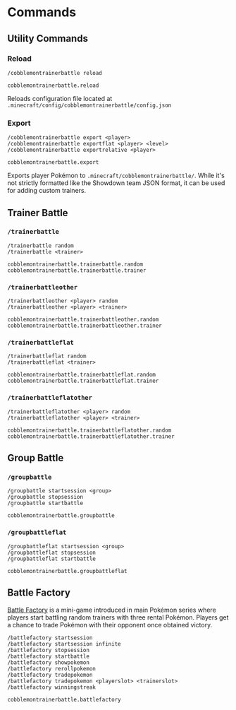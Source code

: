 # Commands

## Utility Commands

### Reload

```
/cobblemontrainerbattle reload
```
```
cobblemontrainerbattle.reload
```

Reloads configuration file located at `.minecraft/config/cobblemontrainerbattle/config.json`

### Export

```
/cobblemontrainerbattle export <player>
/cobblemontrainerbattle exportflat <player> <level>
/cobblemontrainerbattle exportrelative <player>
```
```
cobblemontrainerbattle.export
```

Exports player Pokémon to `.minecraft/cobblemontrainerbattle/`. While it's not strictly formatted like the Showdown team JSON format, it can be used for adding custom trainers.

## Trainer Battle

### `/trainerbattle`

```
/trainerbattle random
/trainerbattle <trainer>
```
```
cobblemontrainerbattle.trainerbattle.random
cobblemontrainerbattle.trainerbattle.trainer
```

### `/trainerbattleother`

```
/trainerbattleother <player> random
/trainerbattleother <player> <trainer>
```
```
cobblemontrainerbattle.trainerbattleother.random
cobblemontrainerbattle.trainerbattleother.trainer
```

### `/trainerbattleflat`

```
/trainerbattleflat random
/trainerbattleflat <trainer>
```
```
cobblemontrainerbattle.trainerbattleflat.random
cobblemontrainerbattle.trainerbattleflat.trainer
```

### `/trainerbattleflatother`

```
/trainerbattleflatother <player> random
/trainerbattleflatother <player> <trainer>
```
```
cobblemontrainerbattle.trainerbattleflatother.random
cobblemontrainerbattle.trainerbattleflatother.trainer
```

## Group Battle

### `/groupbattle`

```
/groupbattle startsession <group>
/groupbattle stopsession
/groupbattle startbattle
```
```
cobblemontrainerbattle.groupbattle
```

### `/groupbattleflat`

```
/groupbattleflat startsession <group>
/groupbattleflat stopsession
/groupbattleflat startbattle
```
```
cobblemontrainerbattle.groupbattleflat
```

## Battle Factory

[Battle Factory](https://bulbapedia.bulbagarden.net/wiki/Battle_Factory_(Generation_III)) is a mini-game introduced in main Pokémon series where players start battling random trainers with three rental Pokémon. Players get a chance to trade Pokémon with their opponent once obtained victory.

```
/battlefactory startsession
/battlefactory startsession infinite
/battlefactory stopsession
/battlefactory startbattle
/battlefactory showpokemon
/battlefactory rerollpokemon
/battlefactory tradepokemon
/battlefactory tradepokemon <playerslot> <trainerslot>
/battlefactory winningstreak
```
```
cobblemontrainerbattle.battlefactory
```
